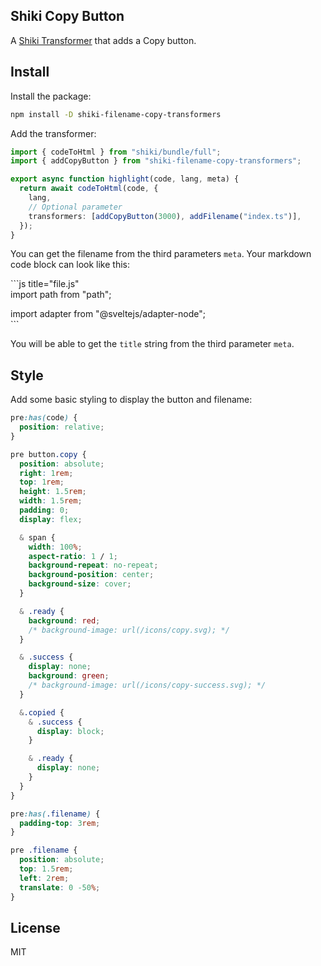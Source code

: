 ## Shiki Copy Button

A [Shiki Transformer](https://shiki.style/guide/transformers) that adds a Copy button.

## Install

Install the package:

```sh
npm install -D shiki-filename-copy-transformers
```

Add the transformer:

```typescript
import { codeToHtml } from "shiki/bundle/full";
import { addCopyButton } from "shiki-filename-copy-transformers";

export async function highlight(code, lang, meta) {
  return await codeToHtml(code, {
    lang,
    // Optional parameter
    transformers: [addCopyButton(3000), addFilename("index.ts")],
  });
}
```

You can get the filename from the third parameters `meta`.
Your markdown code block can look like this:

\`\`\`js title="file.js"  
import path from "path";

import adapter from "@sveltejs/adapter-node";  
\`\`\`

You will be able to get the `title` string from the third parameter `meta`.

## Style

Add some basic styling to display the button and filename:

```css
pre:has(code) {
  position: relative;
}

pre button.copy {
  position: absolute;
  right: 1rem;
  top: 1rem;
  height: 1.5rem;
  width: 1.5rem;
  padding: 0;
  display: flex;

  & span {
    width: 100%;
    aspect-ratio: 1 / 1;
    background-repeat: no-repeat;
    background-position: center;
    background-size: cover;
  }

  & .ready {
    background: red;
    /* background-image: url(/icons/copy.svg); */
  }

  & .success {
    display: none;
    background: green;
    /* background-image: url(/icons/copy-success.svg); */
  }

  &.copied {
    & .success {
      display: block;
    }

    & .ready {
      display: none;
    }
  }
}

pre:has(.filename) {
  padding-top: 3rem;
}

pre .filename {
  position: absolute;
  top: 1.5rem;
  left: 2rem;
  translate: 0 -50%;
}
```

## License

MIT
